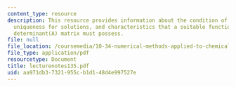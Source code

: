 ```yaml
---
content_type: resource
description: This resource provides information about the condition of existence and
  uniqueness for solutions, and characteristics that a suitable functional form of
  determinant(A) matrix must possess.
file: null
file_location: /coursemedia/10-34-numerical-methods-applied-to-chemical-engineering-fall-2005/aa971db37321955cb1d148d4e997527e_lecturenotes135.pdf
file_type: application/pdf
resourcetype: Document
title: lecturenotes135.pdf
uid: aa971db3-7321-955c-b1d1-48d4e997527e
---
```

